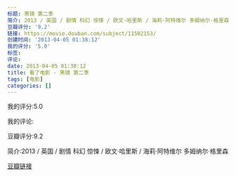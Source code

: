 ```yaml
---
标题: 黑镜 第二季
简介: 2013 / 英国 / 剧情 科幻 惊悚 / 欧文·哈里斯 / 海莉·阿特维尔 多姆纳尔·格里森
豆瓣评分: '9.2'
链接: https://movie.douban.com/subject/11502153/
创建时间: '2013-04-05 01:38:12'
我的评分: '5.0'
标签:
评论:
date: 2013-04-05 01:38:12
title: 看了电影 - 黑镜 第二季
tags: [电影]
categories: []
---
```


我的评分:5.0

我的评论:

豆瓣评分:9.2

简介:2013 / 英国 / 剧情 科幻 惊悚 / 欧文·哈里斯 / 海莉·阿特维尔 多姆纳尔·格里森

[豆瓣链接](https://movie.douban.com/subject/11502153/)

